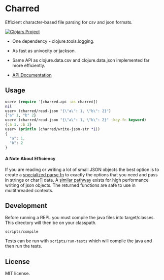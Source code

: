 # Charred

Efficient character-based file parsing for csv and json formats.


[![Clojars Project](https://clojars.org/com.cnuernber/charred/latest-version.svg)](https://clojars.org/com.cnuernber/charred)


* One dependency - clojure.tools.logging.
* As fast as univocity or jackson.
* Same API as clojure.data.csv and clojure.data.json implemented far more
  efficiently.


* [API Documentation](https://cnuernber.github.io/charred/)


## Usage

```clojure
user> (require '[charred.api :as charred])
nil
user> (charred/read-json "{\"a\": 1, \"b\": 2}")
{"a" 1, "b" 2}
user> (charred/read-json "{\"a\": 1, \"b\": 2}" :key-fn keyword)
{:a 1, :b 2}
user> (println (charred/write-json-str *1))
{
  "a": 1,
  "b": 2
}
```

#### A Note About Efficiency


If you are reading or writing a lot of small JSON objects the best option is to create a
[specialized parse fn](https://cnuernber.github.io/charred/charred.api.html#var-parse-json-fn)
to exactly the options that you need and pass in strings or char[] data.  A [similar pathway](https://cnuernber.github.io/charred/charred.api.html#var-write-json-fn) exists for high
performance writing of json objects.  The returned functions are safe to use in multithreaded
contexts.


## Development

Before running a REPL you must compile the java files into target/classes.  This directory
will then be on your classpath.

```console
scripts/compile
```

Tests can be run with `scripts/run-tests` which will compile the java and then run the tests.


## License

MIT license.
